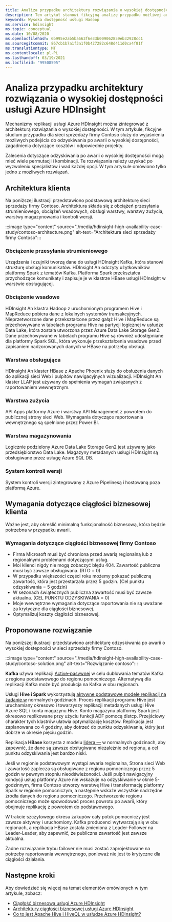 ```yaml
---
title: Analiza przypadku architektury rozwiązania o wysokiej dostępności usługi Azure HDInsight
description: Ten artykuł stanowi fikcyjną analizę przypadku możliwej architektury rozwiązań o wysokiej dostępności usługi Azure HDInsight.
keywords: Wysoka dostępność usługi Hadoop
ms.service: hdinsight
ms.topic: conceptual
ms.date: 10/08/2020
ms.openlocfilehash: 6b995e2ab5ba663f6e33b009062859eb32928cc1
ms.sourcegitcommit: 867cb1b7a1f3a1f0b427282c648d411d0ca4f81f
ms.translationtype: MT
ms.contentlocale: pl-PL
ms.lasthandoff: 03/19/2021
ms.locfileid: "99508595"
---
```

# <a name="azure-hdinsight-highly-available-solution-architecture-case-study"></a>Analiza przypadku architektury rozwiązania o wysokiej dostępności usługi Azure HDInsight

Mechanizmy replikacji usługi Azure HDInsight można zintegrować z architekturą rozwiązania o wysokiej dostępności. W tym artykule, fikcyjne studium przypadku dla sieci sprzedaży firmy Contoso służy do wyjaśnienia możliwych podejścia do odzyskiwania po awarii o wysokiej dostępności, zagadnienia dotyczące kosztów i odpowiednie projekty.

Zalecenia dotyczące odzyskiwania po awarii o wysokiej dostępności mogą mieć wiele permutacji i kombinacji. Te rozwiązania należy uzyskać po wyzwoleniu specjalistów i wad każdej opcji. W tym artykule omówiono tylko jedno z możliwych rozwiązań.

## <a name="customer-architecture"></a>Architektura klienta

Na poniższej ilustracji przedstawiono podstawową architekturę sieci sprzedaży firmy Contoso. Architektura składa się z obciążeń przesyłania strumieniowego, obciążeń wsadowych, obsługi warstwy, warstwy zużycia, warstwy magazynowania i kontroli wersji.

:::image type="content" source="./media/hdinsight-high-availability-case-study/contoso-architecture.png" alt-text="Architektura sieci sprzedaży firmy Contoso":::

### <a name="streaming-workload"></a>Obciążenie przesyłania strumieniowego

Urządzenia i czujniki tworzą dane do usługi HDInsight Kafka, która stanowi strukturę obsługi komunikatów. HDInsight An odczyty użytkowników platformy Spark z tematów Kafka. Platforma Spark przekształca przychodzące komunikaty i zapisuje je w klastrze HBase usługi HDInsight w warstwie obsługującej.

### <a name="batch-workload"></a>Obciążenie wsadowe

HDInsight An klastra Hadoop z uruchomionym programem Hive i MapReduce pobiera dane z lokalnych systemów transakcyjnych. Nieprzetworzone dane przekształcone przez gałąź Hive i MapReduce są przechowywane w tabelach programu Hive na partycji logicznej w usłudze Data Lake, która została utworzona przez Azure Data Lake Storage Gen2. Dane przechowywane w tabelach programu Hive są również udostępniane dla platformy Spark SQL, która wykonuje przekształcenia wsadowe przed zapisaniem nadzorowanych danych w HBase na potrzeby obsługi.

### <a name="serving-layer"></a>Warstwa obsługująca

HDInsight An klaster HBase z Apache Phoenix służy do obsłużenia danych do aplikacji sieci Web i pulpitów nawigacyjnych wizualizacji. HDInsight An klaster LLAP jest używany do spełnienia wymagań związanych z raportowaniem wewnętrznym.

### <a name="consumption-layer"></a>Warstwa zużycia

API Apps platformy Azure i warstwy API Management z powrotem do publicznej strony sieci Web. Wymagania dotyczące raportowania wewnętrznego są spełnione przez Power BI.

### <a name="storage-layer"></a>Warstwa magazynowania

Logicznie podzielony Azure Data Lake Storage Gen2 jest używany jako przedsiębiorstwo Data Lake. Magazyny metadanych usługi HDInsight są obsługiwane przez usługę Azure SQL DB.

### <a name="version-control-system"></a>System kontroli wersji

System kontroli wersji zintegrowany z Azure Pipelinesą i hostowaną poza platformą Azure.

## <a name="customer-business-continuity-requirements"></a>Wymagania dotyczące ciągłości biznesowej klienta

Ważne jest, aby określić minimalną funkcjonalność biznesową, która będzie potrzebna w przypadku awarii.

### <a name="contoso-retails-business-continuity-requirements"></a>Wymagania dotyczące ciągłości biznesowej firmy Contoso

* Firma Microsoft musi być chroniona przed awarią regionalną lub z regionalnymi problemami dotyczącymi usług.
* Moi klienci nigdy nie mogą zobaczyć błędu 404. Zawartość publiczna musi być zawsze obsługiwana. (RTO = 0)  
* W przypadku większości części roku możemy pokazać publiczną zawartość, która jest przestarzała przez 5 godzin. (Cel punktu odzyskiwania = 5 godzin)
* W sezonach świątecznych publiczna zawartość musi być zawsze aktualna. (CEL PUNKTU ODZYSKIWANIA = 0)
* Moje wewnętrzne wymagania dotyczące raportowania nie są uważane za krytyczne dla ciągłości biznesowej.
* Optymalizuj koszty ciągłości biznesowej.

## <a name="proposed-solution"></a>Proponowane rozwiązanie

Na poniższej ilustracji przedstawiono architekturę odzyskiwania po awarii o wysokiej dostępności w sieci sprzedaży firmy Contoso.

:::image type="content" source="./media/hdinsight-high-availability-case-study/contoso-solution.png" alt-text="Rozwiązanie contoso":::

**Kafka** używa replikacji [Active-pasywnej](hdinsight-business-continuity-architecture.md#apache-kafka) w celu dublowania tematów Kafka z regionu podstawowego do regionu pomocniczego. Alternatywą dla replikacji Kafka może być produkcja na Kafka w obu regionach.

Usługi **Hive i Spark** wykorzystują [aktywne podstawowe modele replikacji na żądanie w](hdinsight-business-continuity-architecture.md#apache-spark) normalnych godzinach. Proces replikacji programu Hive jest uruchamiany okresowo i towarzyszy replikacji metadanych usługi Hive Azure SQL i konta magazynu Hive. Konto magazynu platformy Spark jest okresowo replikowane przy użyciu funkcji ADF pomocą distcp. Przejściowy charakter tych klastrów ułatwia optymalizację kosztów. Replikacja jest zaplanowana co 4 godziny, aby dotrzeć do punktu odzyskiwania, który jest dobrze w okresie pięciu godzin.

Replikacja **HBase** korzysta z modelu [lidera —](hdinsight-business-continuity-architecture.md#apache-hbase) w normalnych godzinach, aby zapewnić, że dane są zawsze obsługiwane niezależnie od regionu, a cel punktu odzyskiwania jest bardzo niski.

Jeśli w regionie podstawowym wystąpi awaria regionalna, Strona sieci Web i zawartość zaplecza są obsługiwane z regionu pomocniczego przez 5 godzin w pewnym stopniu nieodświeżoności. Jeśli pulpit nawigacyjny kondycji usług platformy Azure nie wskazuje na odzyskiwanie w oknie 5-godzinnym, firma Contoso utworzy warstwę Hive i transformację platformy Spark w regionie pomocniczym, a następnie wskaże wszystkie nadrzędne źródła danych do regionu pomocniczego. Przetworzenie regionu pomocniczego może spowodować proces powrotu po awarii, który obejmuje replikację z powrotem do podstawowego.

W trakcie szczytowego okresu zakupów cały potok pomocniczy jest zawsze aktywny i uruchomiony. Kafka producenci wytwarzają się w obu regionach, a replikacja HBase została zmieniona z Leader-Follower na Leader-Leader, aby zapewnić, że publiczna zawartość jest zawsze aktualna.

Żadne rozwiązanie trybu failover nie musi zostać zaprojektowane na potrzeby raportowania wewnętrznego, ponieważ nie jest to krytyczne dla ciągłości działania.

## <a name="next-steps"></a>Następne kroki

Aby dowiedzieć się więcej na temat elementów omówionych w tym artykule, zobacz:

* [Ciągłość biznesowa usługi Azure HDInsight](./hdinsight-business-continuity.md)
* [Architektury ciągłości biznesowej usługi Azure HDInsight](./hdinsight-business-continuity-architecture.md)
* [Co to jest Apache Hive i HiveQL w usłudze Azure HDInsight?](./hadoop/hdinsight-use-hive.md)
